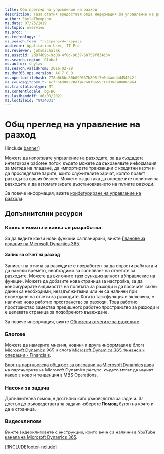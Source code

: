 ```yaml
---
title: Общ преглед на управление на разход
description: Тази статия предоставя обща информация за управление на разходите и връзки към допълнителни ресурси. Можете да използвате управление на разходите, за да създадете интегриран работен поток, където можете да съхранявате информация за метода на плащане, да импортирате транзакции с кредитни карти и да проследявате парите, които служителите харчат, когато правят разходи за вашия бизнес.
author: ShylaThompson
ms.date: 07/25/2019
ms.topic: overview
ms.prod: ''
ms.technology: ''
ms.search.form: TrvExpenseWorkspace
audience: Application User, IT Pro
ms.reviewer: johnmichalak
ms.assetid: 2d97d69b-9c08-4f0d-9637-68759fd34d34
ms.search.region: Global
ms.author: shylaw
ms.search.validFrom: 2016-02-28
ms.dyn365.ops.version: AX 7.0.0
ms.openlocfilehash: 778a068bc80b099037b895f7e0d4add4d454242f
ms.sourcegitcommit: 6cfc50d89528df977a8f6a55c1ad39d99800d9b4
ms.translationtype: MT
ms.contentlocale: bg-BG
ms.lasthandoff: 06/03/2022
ms.locfileid: "8934031"
---
```

# <a name="expense-management-overview"></a>Общ преглед на управление на разход

[!include [banner](../includes/banner.md)]

Можете да използвате управление на разходите, за да създадете интегриран работен поток, където можете да съхранявате информация за метода на плащане, да импортирате транзакции с кредитни карти и да проследявате парите, които служителите харчат, когато правят разходи за вашия бизнес. Можете също така да определите политики за разходите и да автоматизирате възстановяването на пътните разходи.

За повече информация, вижте [конфигуриране на управление на разходи](plan-expense-management.md).

## <a name="additional-resources"></a>Допълнителни ресурси

### <a name="whats-new-and-in-development"></a>Какво е новото и какво се разработва

За да видите какви нови функции са планирани, вижте [Планове за издание на Microsoft Dynamics 365](/dynamics365/release-plans/).

#### <a name="expense-report-entry"></a>Запис на отчет на разход

Записът на отчета за разходите е преработен, за да опрости работата и да намали времето, необходимо за попълване на отчетите за разходите. Можете да включите тази функционалност в Управление на функции. Можете да добавите нова страница за настройка, за да конфигурирате видимостта на полетата за разходи и да посочите какви данни са необходими, незадължителни или не са налични при въвеждане на отчети за разходите. Когато тази функция е включена, е налично ново работно пространство за разходи. Това работно пространство замества предишното работно пространство за разходи и е целевата страница за подобреното въвеждане.

За повече информация, вижте [Обновени отчетите за разходите](ExpenseWorkspaceNew.md).

### <a name="blogs"></a>Блогове

Можете да намерите мнения, новини и друга информация в блога [Microsoft Dynamics](https://community.dynamics.com/b/msftdynamicsblog?c=Enterprise) 365 и блога [Microsoft Dynamics 365 Финанси и операции - Financials](https://community.dynamics.com/365/financeandoperations/b/financials).

[Блог на партньорска общност за операции на Microsoft Dynamics](https://community.dynamics.com/partner/b/operationspartnercommunityblog) дава на партньорите на Microsoft Dynamics ресурс, където могат да научат какво е ново и тенденция в MBS Operations.

### <a name="task-guides"></a>Насоки за задача

Допълнителна помощ е достъпна като ръководства за задачи. За достъп до ръководствата за задачи изберете **Помощ** бутон на която и да е страница.

### <a name="videos"></a>Видеоклипове

Вижте видеоклиповете с инструкции, които вече са налични в [YouTube канала на Microsoft Dynamics 365](https://www.youtube.com/channel/UCJGCg4rB3QSs8y_1FquelBQ).


[!INCLUDE[footer-include](../includes/footer-banner.md)]